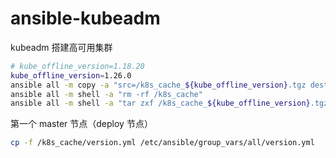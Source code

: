 # ansible-kubeadm
 kubeadm 搭建高可用集群

```bash
# kube_offline_version=1.18.20
kube_offline_version=1.26.0
ansible all -m copy -a "src=/k8s_cache_${kube_offline_version}.tgz dest=/k8s_cache_${kube_offline_version}.tgz"
ansible all -m shell -a "rm -rf /k8s_cache"
ansible all -m shell -a "tar zxf /k8s_cache_${kube_offline_version}.tgz -C /"
```

第一个 master 节点（deploy 节点）

```bash
cp -f /k8s_cache/version.yml /etc/ansible/group_vars/all/version.yml
```
